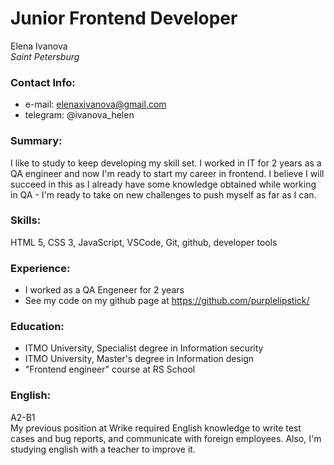 # Junior Frontend Developer
Elena Ivanova  
*Saint Petersburg*

### Contact Info:
* e-mail: elenaxivanova@gmail.com
* telegram: @ivanova_helen

### Summary:
I like to study to keep developing my skill set. I worked in IT for 2 years as a QA engineer and now I'm ready to start my career in frontend. I believe I will succeed in this as I already have some knowledge obtained while working in QA - I'm ready to take on new challenges to push myself as far as I can. 

### Skills: 
HTML 5, CSS 3, JavaScript, VSCode, Git, github, developer tools

### Experience:
* I worked as a QA Engeneer for 2 years
* See my code on my github page at https://github.com/purplelipstick/

### Education:
* ITMO University, Specialist degree in Information security 
* ITMO University, Master's degree in Information design  
* "Frontend engineer" course at RS School 

### English: 
A2-B1  
My previous position at Wrike required English knowledge to write test cases and bug reports, and communicate with foreign employees. 
Also, I'm studying english with a teacher to improve it.

